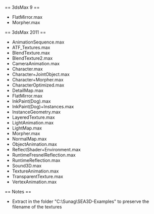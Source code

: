== 3dsMax 9 ==

- FlatMirror.max
- Morpher.max

== 3dsMax 2011 ==

- AnimationSequence.max
- ATF_Textures.max
- BlendTexture.max
- BlendTexture2.max
- CameraAnimation.max
- Character.max
- Character+JointObject.max
- Character+Morpher.max
- CharacterOptimized.max
- DetailMap.max
- FlatMirror.max
- InkPaint(Dog).max
- InkPaint(Dog)+Instances.max
- InstanceGeometry.max
- LayeredTexture.max
- LightAnimation.max
- LightMap.max
- Morpher.max
- NormalMap.max
- ObjectAnimation.max
- ReflectShader+Environment.max
- RuntimeFresnelReflection.max
- RuntimeReflection.max
- Sound3D.max
- TextureAnimation.max
- TransparentTexture.max
- VertexAnimation.max

== Notes ==

- Extract in the folder "C:\Sunag\SEA3D-Examples\" to preserve the filename of the textures
